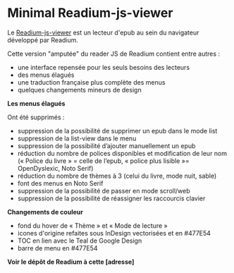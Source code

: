 # Minimal Readium-js-viewer

Le [Readium-js-viewer](https://github.com/readium/readium-js-viewer) est un lecteur d'epub au sein du navigateur développé par Readium. 

Cette version "amputée" du reader JS de Readium contient entre autres :

- une interface repensée pour les seuls besoins des lecteurs
- des menus élagués 
- une traduction française plus complète des menus
- quelques changements mineurs de design


**Les menus élagués**

Ont été supprimés :

* suppression de la possibilité de supprimer un epub dans le mode list 
* suppression de la list-view dans le menu 
* suppression de la possibilité d’ajouter manuellement un epub
* réduction du nombre de polices disponibles et modification de leur nom (« Police du livre » = celle de l’epub, « police plus lisible »= OpenDyslexic, Noto Serif)
* réduction du nombre de thèmes à 3 (celui du livre, mode nuit, sable)
* font des menus en Noto Serif
* suppression de la possibilité de passer en mode scroll/web 
* suppression de la possibilité de réassigner les raccourcis clavier

**Changements de couleur**

* fond du hover de « Thème » et « Mode de lecture »
* icones d'origine refaites sous InDesign vectorisées et en #477E54
* TOC en lien avec le Teal de Google Design
* barre de menu en #477E54


**Voir le dépôt de Readium à cette [adresse]**
